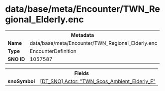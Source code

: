 <h1>data/base/meta/Encounter/TWN_Regional_Elderly.enc</h1><table><tr><th colspan="100%">Metadata</th></tr><tr><td><b>Name</b></td><td>data/base/meta/Encounter/TWN_Regional_Elderly.enc</td></tr><tr><td><b>Type</b></td><td>EncounterDefinition</td></tr><tr><td><b>SNO ID</b></td><td>1057587</td></tr></table>

<table><tr><th colspan="100%">Fields</th></tr><tr><td><b>snoSymbol</b></td><td><a href="..\Actor\TWN_Scos_Ambient_Elderly_F.acr.md">[DT_SNO] Actor: "TWN_Scos_Ambient_Elderly_F"</a></td></tr></table>

